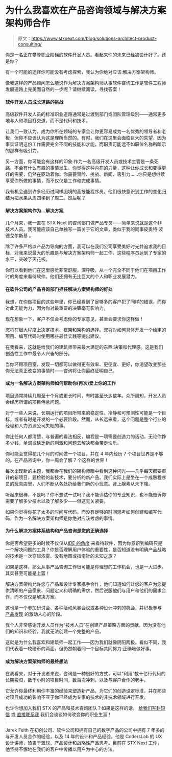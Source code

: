 # 为什么我喜欢在产品咨询领域与解决方案架构师合作

> 原文：<https://www.stxnext.com/blog/solutions-architect-product-consulting/>

 你是一名正在攀登职业阶梯的软件开发人员。看起来你的未来已经被设计好了。还是你？

有一个可能的途径你可能没有考虑探索，我认为你绝对应该:解决方案架构师。

像我这样的产品顾问怎么能说作为解决方案架构师从事软件咨询工作是软件工程师发展道路上完美而自然的一步呢？请继续阅读，寻找答案！ 

#### 软件开发人员成长道路的挑战

高级软件开发人员的标准职业道路通常是过渡到部门或团队管理级别——通常更多地与人和项目打交道，而不是代码和技术。

让我们一致认为，成为你所在领域的专家会让你更容易成为一名优秀的领导者和老板，但你不应该认为这是理所当然的。有时，我们在这里会面临巨大的失望，因为事实证明这份工作需要完全不同的技能和才能，而职责可能远不如职位名称所暗示的那样有吸引力。

另一方面，你可能会有这样的印象:作为一名高级开发人员或技术主管是一条死路，不会有什么有趣的事情发生。你觉得这种内在的力量，这种让你成长和变得更好的需要，仍然在驱动着你。你需要冒险、挑战、新闻、吸引力……你只是想继续享受你所做的事情，而不仅仅是工作和完成事情。

我有机会遇到许多经历过同样困境的高技能程序员。他们很快意识到工作的变化归结为把水果从周四移到了周二。然后呢？

#### 解决方案架构作为…解决方案

几个月来，我一直在 STX Next 的咨询部门做产品专员——简单来说就是这个非技术人员。我可能应该自己单独写一篇关于它的文章，类似于我的同事皮奥特·波德戈尔斯基 。

除了许多严格以产品为导向的方面，我可以在我们公司享受美好时光并追求我的目标，对我来说最大的乐趣是与解决方案架构师一起工作。这些程序员达到了专家的水平，突破了天花板。

你可以看到他们在这里感觉非常舒服，深呼吸，从一个完全不同于他们在项目工作时的角度来看待软件。他们还拥有无比巨大的个人和职业发展潜力。

#### 在软件公司的产品咨询部门担任解决方案架构师的好处

我想，在你做项目的这些年里，你已经看到了足够多的客户犯了同样的错误，而你对此无能为力，因为你对最重要的决策毫无影响力。

现在想象一下，客户不仅会考虑你的专家意见，甚至会要求你这样做！

您将在很大程度上决定技术、框架和架构的选择。您将对如何具体开发一个给定的项目、编写代码时使用哪些最佳实践等提出建议。

在我看来，这就是给我们的建筑师带来最大满足的东西:决策和代理感。这是我们创造性工作中最令人兴奋的部分。

当你环顾项目室，发现一切都可以做得更有效率、更便宜、更好，你渴望改变那些你无法真正改变的事情时——咨询将让你最终证明自己。

#### 成为一名解决方案架构师如何帮助你(再次)爱上你的工作

项目通常持续几周至十个月或更长时间，有时甚至长达数年。众所周知，开发人员会经历所谓的项目倦怠问题。

对于一些人来说，长期运行的项目所带来的稳定性、冷静和可预测性可能是一个目标，或者有时是开发的一个必要阶段。然而，从长远来看，这个问题是整个行业的经理和人力资源公司失眠的事。

你比任何人都清楚，与普遍的看法相反，编程是一项需要创造力的活动。无论你挣多少钱，单调或缺乏新的刺激和问题去解决都会带走快乐。

你可能会觉得花几个月的时间做一个项目，并在 4 年内经历 7 个项目世界是不够的。在产品咨询中，你一周会了解 7 个这样的世界！

每次出现新的主题，我都会在我们的架构师眼中看到这种闪光——几乎每天都要审计的新项目，要检验的新技术，要分析的新产品。我们实际上是坐在一个成熟程序员的玩具店里，人们不断从各处扔给我们新的小玩意。肾上腺素从未下降。

听起来很棒，不是吗？你不想试一试吗？我不能评估你的专业知识，也不能告诉你需要了解多少技术以及了解多少——但这无关紧要。

如果你觉得你花了太多的时间写代码，而没有足够的时间思考如何创建和编写代码，作为一名解决方案架构师是你绝对应该考虑的事情。

#### 为什么解决方案体系结构和产品咨询是您的正确选择

你是否希望更多的时候不仅仅从[IDE 的角度](/blog/best-python-ides-code-editors/) 来看待软件，因为你意识到编码只是一个解决问题的工具？你是否理解用户体验的重要性，是否知道没有明确产品战略的技术是一次穿越浓雾、没有地图或指南针的未知之旅？

如果是这样，那么从事产品咨询工作很可能是你理想的工作机会，也是一大进步。其实甚至可能是上篮！

解决方案架构允许您与产品和设计专家携手合作，他们知道如何让您的客户为您提供清晰的产品愿景、问题定义和明确的需求，然后说服他们与用户和他们的需求合作，而不仅仅是解决方案。

这也是一个参加研讨会、各种活动风暴会议或各种设计冲刺的机会，并积极参与 [产品发现](/services/discovery-workshops/) 的激动人心的阶段。

我个人非常感谢开发人员作为“技术人员”在创建产品策略方面的贡献，因为没有他们的知识和经验，我就无法创建一个完整的产品。

这就是为什么我喜欢和建筑师一起工作——因为我们就像阴阳两极。看似不同，我们代表着一枚硬币的两面，但仍然朝着同一个目标共同努力:正确地做好事。

#### 成为解决方案架构师的最终想法

在我看来，对于开发者来说，咨询是一种很好的方式，可以“利用”数十亿行代码的长期投资，数千小时的项目时间，数百次冲刺，以及与客户合作的老手。

它允许你最终利用你丰富的经验来塑造新产品，为它们的创造设定标准，并在那些对项目成功的影响不亚于你已经成为专家的技术的非技术领域进行开发。

也许你想加入我们 STX 的产品和技术咨询团队？如果是这样的话， [给我们写封短信](https://career.stxnext.com/en/) 或 [直接联系我](https://www.linkedin.com/in/jarek-feith-709b7a6a/) 我们会谈谈如何改变你的职业生涯！

* * *

Jarek Feith 在初创公司、软件公司和拥有自己的数字产品的公司中拥有 7 年多的与开发人员合作的经验，以及 14 年的设计和产品经验。他是 CodersLab 的 UX 设计讲师，热衷于篮球、产品设计和战略性产品思考。目前在 STX Next 工作，他坚持不懈地在我们的客户中传播以用户为中心的方法。